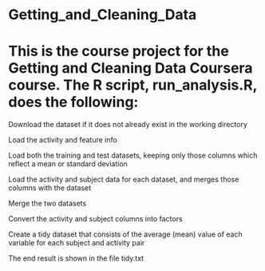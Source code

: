 # Getting_and_Cleaning_Data
# This is the course project for the Getting and Cleaning Data Coursera course. The R script, run_analysis.R, does the following:

Download the dataset if it does not already exist in the working directory

Load the activity and feature info

Load both the training and test datasets, keeping only those columns which reflect a mean or standard deviation

Load the activity and subject data for each dataset, and merges those columns with the dataset

Merge the two datasets

Convert the activity and subject columns into factors

Create a tidy dataset that consists of the average (mean) value of each variable for each subject and activity pair

The end result is shown in the file tidy.txt
